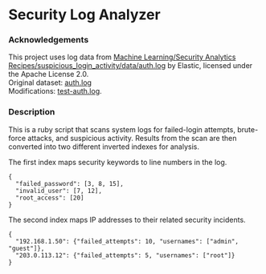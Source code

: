 # Security Log Analyzer

### Acknowledgements
This project uses log data from [Machine Learning/Security Analytics Recipes/suspicious_login_activity/data/auth.log](https://github.com/elastic/examples) by Elastic, licensed under the Apache License 2.0.  
Original dataset: [auth.log](https://github.com/elastic/examples/blob/master/Machine%20Learning/Security%20Analytics%20Recipes/suspicious_login_activity/data/auth.log)  
Modifications: [test-auth.log](https://github.com/cskee004/log-analyzer/blob/main/data/auth-test.log).


### Description
This is a ruby script that scans system logs for failed-login attempts, brute-force attacks, and suspicious activity. Results from the scan are then converted into two different inverted indexes for analysis. 

The first index maps security keywords to line numbers in the log. 
```
{
  "failed_password": [3, 8, 15],
  "invalid_user": [7, 12],
  "root_access": [20]
}
```
The second index maps IP addresses to their related security incidents. 
```
{
  "192.168.1.50": {"failed_attempts": 10, "usernames": ["admin", "guest"]},
  "203.0.113.12": {"failed_attempts": 5, "usernames": ["root"]}
}
```
